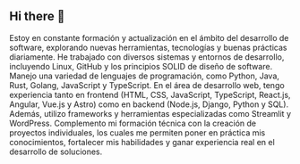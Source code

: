 ## Hi there 👋

Estoy en constante formación y actualización en el ámbito del desarrollo de software, explorando nuevas herramientas, tecnologías y buenas prácticas diariamente. He trabajado con diversos sistemas y entornos de desarrollo, incluyendo Linux, GitHub y los principios SOLID de diseño de software. Manejo una variedad de lenguajes de programación, como Python, Java, Rust, Golang, JavaScript y TypeScript.
En el área de desarrollo web, tengo experiencia tanto en frontend (HTML, CSS, JavaScript, TypeScript, React.js, Angular, Vue.js y Astro) como en backend (Node.js, Django, Python y SQL). Además, utilizo frameworks y herramientas especializadas como Streamlit y WordPress.
Complemento mi formación técnica con la creación de proyectos individuales, los cuales me permiten poner en práctica mis conocimientos, fortalecer mis habilidades y ganar experiencia real en el desarrollo de soluciones.
